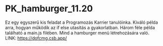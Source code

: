 # PK_hamburger_11.20

Ez egy egyszerű kis feladat a Programozás Karrier tanulóinka. 
Kiváló példa arra, hogyan működik az if else utasítás a gyakorlatban. 
Három féle példa található a main.js filében. Mind a hamburger menü létrehozására való. 
LINK: https://dofcmg.csb.app/
